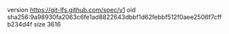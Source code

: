 version https://git-lfs.github.com/spec/v1
oid sha256:9a98930fa2063c6fe1ad8822643dbbf1d62febbf512f0aee2506f7cffb234d4f
size 3616
